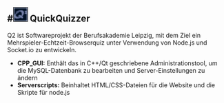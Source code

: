 #![Icon](https://github.com/Normo/Q2_QuickQuizzer/blob/master/CPP_GUI/Q2_Admin/images/Q2.png?raw=true) QuickQuizzer 
------------------
Q2 ist Softwareprojekt der Berufsakademie Leipzig, mit dem Ziel ein Mehrspieler-Echtzeit-Browserquiz unter Verwendung von Node.js und Socket.io zu entwickeln.

* **CPP_GUI:** Enthält das in C++/Qt geschriebene Administrationstool, um die MySQL-Datenbank zu bearbeiten und Server-Einstellungen zu ändern
* **Serverscripts:** 
  Beinhaltet HTML/CSS-Dateien für die Website und die Skripte für node.js
